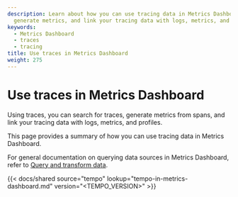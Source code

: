 ```yaml
---
description: Learn about how you can use tracing data in Metrics Dashboard Cloud to query data,
  generate metrics, and link your tracing data with logs, metrics, and profiles.
keywords:
  - Metrics Dashboard
  - traces
  - tracing
title: Use traces in Metrics Dashboard
weight: 275
---
```


# Use traces in Metrics Dashboard

Using traces, you can search for traces, generate metrics from spans, and link your tracing data with logs, metrics, and profiles.

This page provides a summary of how you can use tracing data in Metrics Dashboard.

For general documentation on querying data sources in Metrics Dashboard, refer to [Query and transform data](https://metrics-dashboard.com/docs/metrics-dashboard-cloud/visualizations/panels-visualizations/query-transform-data/).

[//]: # 'Shared content for best practices for traces'
[//]: # 'This content is located in /tempo/docs/sources/shared/tempo-in-metrics-dashboard.md'

{{< docs/shared source="tempo" lookup="tempo-in-metrics-dashboard.md" version="<TEMPO_VERSION>" >}}
